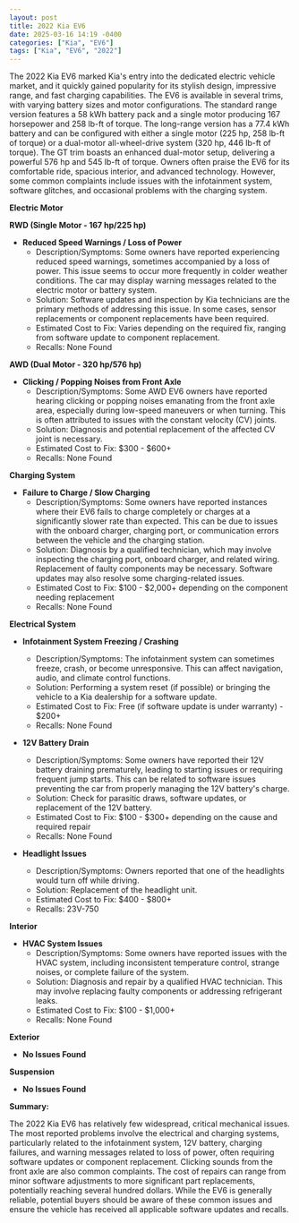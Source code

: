 ```yaml
---
layout: post
title: 2022 Kia EV6
date: 2025-03-16 14:19 -0400
categories: ["Kia", "EV6"]
tags: ["Kia", "EV6", "2022"]
---
```

The 2022 Kia EV6 marked Kia's entry into the dedicated electric vehicle market, and it quickly gained popularity for its stylish design, impressive range, and fast charging capabilities. The EV6 is available in several trims, with varying battery sizes and motor configurations. The standard range version features a 58 kWh battery pack and a single motor producing 167 horsepower and 258 lb-ft of torque. The long-range version has a 77.4 kWh battery and can be configured with either a single motor (225 hp, 258 lb-ft of torque) or a dual-motor all-wheel-drive system (320 hp, 446 lb-ft of torque). The GT trim boasts an enhanced dual-motor setup, delivering a powerful 576 hp and 545 lb-ft of torque. Owners often praise the EV6 for its comfortable ride, spacious interior, and advanced technology. However, some common complaints include issues with the infotainment system, software glitches, and occasional problems with the charging system.

**Electric Motor**

**RWD (Single Motor - 167 hp/225 hp)**

* **Reduced Speed Warnings / Loss of Power**
    * Description/Symptoms: Some owners have reported experiencing reduced speed warnings, sometimes accompanied by a loss of power. This issue seems to occur more frequently in colder weather conditions. The car may display warning messages related to the electric motor or battery system.
    * Solution: Software updates and inspection by Kia technicians are the primary methods of addressing this issue. In some cases, sensor replacements or component replacements have been required.
    * Estimated Cost to Fix: Varies depending on the required fix, ranging from software update to component replacement.
    * Recalls: None Found

**AWD (Dual Motor - 320 hp/576 hp)**

* **Clicking / Popping Noises from Front Axle**
    * Description/Symptoms: Some AWD EV6 owners have reported hearing clicking or popping noises emanating from the front axle area, especially during low-speed maneuvers or when turning. This is often attributed to issues with the constant velocity (CV) joints.
    * Solution: Diagnosis and potential replacement of the affected CV joint is necessary.
    * Estimated Cost to Fix: $300 - $600+
    * Recalls: None Found

**Charging System**

* **Failure to Charge / Slow Charging**
    * Description/Symptoms: Some owners have reported instances where their EV6 fails to charge completely or charges at a significantly slower rate than expected. This can be due to issues with the onboard charger, charging port, or communication errors between the vehicle and the charging station.
    * Solution: Diagnosis by a qualified technician, which may involve inspecting the charging port, onboard charger, and related wiring. Replacement of faulty components may be necessary. Software updates may also resolve some charging-related issues.
    * Estimated Cost to Fix: $100 - $2,000+ depending on the component needing replacement
    * Recalls: None Found

**Electrical System**

* **Infotainment System Freezing / Crashing**
    * Description/Symptoms: The infotainment system can sometimes freeze, crash, or become unresponsive. This can affect navigation, audio, and climate control functions.
    * Solution: Performing a system reset (if possible) or bringing the vehicle to a Kia dealership for a software update.
    * Estimated Cost to Fix: Free (if software update is under warranty) - $200+
    * Recalls: None Found

* **12V Battery Drain**
    * Description/Symptoms: Some owners have reported their 12V battery draining prematurely, leading to starting issues or requiring frequent jump starts. This can be related to software issues preventing the car from properly managing the 12V battery's charge.
    * Solution: Check for parasitic draws, software updates, or replacement of the 12V battery.
    * Estimated Cost to Fix: $100 - $300+ depending on the cause and required repair
    * Recalls: None Found

* **Headlight Issues**
    * Description/Symptoms: Owners reported that one of the headlights would turn off while driving.
    * Solution: Replacement of the headlight unit.
    * Estimated Cost to Fix: $400 - $800+
    * Recalls: 23V-750

**Interior**

* **HVAC System Issues**
    * Description/Symptoms: Some owners have reported issues with the HVAC system, including inconsistent temperature control, strange noises, or complete failure of the system.
    * Solution: Diagnosis and repair by a qualified HVAC technician. This may involve replacing faulty components or addressing refrigerant leaks.
    * Estimated Cost to Fix: $100 - $1,000+
    * Recalls: None Found

**Exterior**

* **No Issues Found**

**Suspension**

* **No Issues Found**

**Summary:**

The 2022 Kia EV6 has relatively few widespread, critical mechanical issues. The most reported problems involve the electrical and charging systems, particularly related to the infotainment system, 12V battery, charging failures, and warning messages related to loss of power, often requiring software updates or component replacement. Clicking sounds from the front axle are also common complaints. The cost of repairs can range from minor software adjustments to more significant part replacements, potentially reaching several hundred dollars. While the EV6 is generally reliable, potential buyers should be aware of these common issues and ensure the vehicle has received all applicable software updates and recalls.

